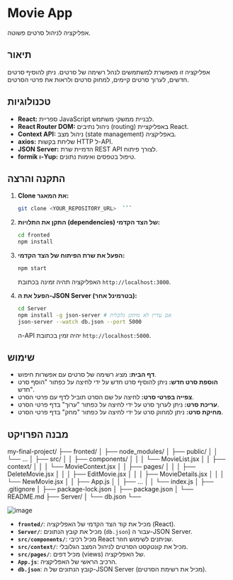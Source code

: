 # Movie App

אפליקציה לניהול סרטים פשוטה.

## תיאור

אפליקציה זו מאפשרת למשתמשים לנהל רשימה של סרטים. ניתן להוסיף סרטים חדשים, לערוך סרטים קיימים, למחוק סרטים ולראות את פרטי הסרטים.

## טכנולוגיות

* **React:** ספריית JavaScript לבניית ממשקי משתמש.
* **React Router DOM:** ניהול נתיבים (routing) באפליקציית React.
* **Context API:** ניהול מצב (state management) באפליקציה.
* **axios:** שליחת בקשות HTTP ל-API.
* **JSON Server:** הדמיית שרת REST API לצורך פיתוח.
* **formik ו-Yup:** טיפול בטפסים ואימות נתונים.

## התקנה והרצה

1.  **Clone את המאגר:**

    ```bash
    git clone <YOUR_REPOSITORY_URL>  ```

2.  **התקן את התלויות (dependencies) של הצד הקדמי:**

    ```bash
    cd fronted
    npm install
    ```

3.  **הפעל את שרת הפיתוח של הצד הקדמי:**

    ```bash
    npm start
    ```

    האפליקציה תהיה זמינה בכתובת `http://localhost:3000`.

4.  **הפעל את ה-JSON Server (בטרמינל אחר):**

    ```bash
    cd Server
    npm install -g json-server # אם עדיין לא מותקן גלובלית
    json-server --watch db.json --port 5000
    ```

    ה-API יהיה זמין בכתובת `http://localhost:5000`.

## שימוש

* **דף הבית:** מציג רשימה של סרטים עם אפשרות חיפוש.
* **הוספת סרט חדש:** ניתן להוסיף סרט חדש על ידי לחיצה על כפתור "הוסף סרט חדש".
* **צפייה בפרטי סרט:** לחיצה על שם הסרט תוביל לדף עם פרטי הסרט.
* **עריכת סרט:** ניתן לערוך סרט על ידי לחיצה על כפתור "ערוך" בדף פרטי הסרט.
* **מחיקת סרט:** ניתן למחוק סרט על ידי לחיצה על כפתור "מחק" בדף פרטי הסרט.

## מבנה הפרויקט
my-final-project/
├── fronted/
│   ├── node_modules/
│   ├── public/
│   │   └── ...
│   ├── src/
│   │   ├── components/
│   │   │   └── MovieList.jsx
│   │   ├── context/
│   │   │   └── MovieContext.jsx
│   │   ├── pages/
│   │   │   ├── DeleteMovie.jsx
│   │   │   ├── EditMovie.jsx
│   │   │   ├── MovieDetails.jsx
│   │   │   └── NewMovie.jsx
│   │   ├── App.js
│   │   ├── ...
│   │   └── index.js
│   ├── .gitignore
│   ├── package-lock.json
│   ├── package.json
│   └── README.md
├── Server/
│   └── db.json
└──

![image](https://github.com/user-attachments/assets/a259f671-028a-4dc3-92a1-721cf7ac5d8d)

* **`fronted/`**: מכיל את קוד הצד הקדמי של האפליקציה (React).
* **`Server/`**: מכיל את קובץ הנתונים (`db.json`) עבור ה-JSON Server.
* **`src/components/`**: מכיל רכיבי React שניתנים לשימוש חוזר.
* **`src/context/`**: מכיל את קונטקסט הסרטים לניהול המצב הגלובלי.
* **`src/pages/`**: מכיל דפים (views) של האפליקציה.
* **`App.js`**: הרכיב הראשי של האפליקציה.
* **`db.json`**: קובץ הנתונים של ה-JSON Server (מכיל את רשימת הסרטים).
